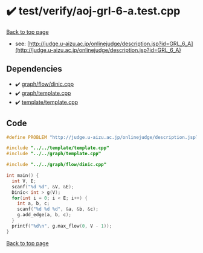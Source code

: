 <!-- mathjax config similar to math.stackexchange -->
<script type="text/javascript" async
  src="https://cdnjs.cloudflare.com/ajax/libs/mathjax/2.7.5/MathJax.js?config=TeX-MML-AM_CHTML">
</script>
<script type="text/x-mathjax-config">
  MathJax.Hub.Config({
    TeX: { equationNumbers: { autoNumber: "AMS" }},
    tex2jax: {
      inlineMath: [ ['$','$'] ],
      processEscapes: true
    },
    "HTML-CSS": { matchFontHeight: false },
    displayAlign: "left",
    displayIndent: "2em"
  });
</script>

<script type="text/javascript" src="https://cdnjs.cloudflare.com/ajax/libs/jquery/3.4.1/jquery.min.js"></script>
<script src="https://cdn.jsdelivr.net/npm/jquery-balloon-js@1.1.2/jquery.balloon.min.js" integrity="sha256-ZEYs9VrgAeNuPvs15E39OsyOJaIkXEEt10fzxJ20+2I=" crossorigin="anonymous"></script>
<script type="text/javascript" src="../../../assets/js/copy-button.js"></script>
<link rel="stylesheet" href="../../../assets/css/copy-button.css" />


# :heavy_check_mark: test/verify/aoj-grl-6-a.test.cpp


[Back to top page](../../../index.html)

* see: [http://judge.u-aizu.ac.jp/onlinejudge/description.jsp?id=GRL_6_A](http://judge.u-aizu.ac.jp/onlinejudge/description.jsp?id=GRL_6_A)


## Dependencies
* :heavy_check_mark: [graph/flow/dinic.cpp](../../../library/graph/flow/dinic.cpp.html)
* :heavy_check_mark: [graph/template.cpp](../../../library/graph/template.cpp.html)
* :heavy_check_mark: [template/template.cpp](../../../library/template/template.cpp.html)


## Code
```cpp
#define PROBLEM "http://judge.u-aizu.ac.jp/onlinejudge/description.jsp?id=GRL_6_A"

#include "../../template/template.cpp"
#include "../../graph/template.cpp"

#include "../../graph/flow/dinic.cpp"

int main() {
  int V, E;
  scanf("%d %d", &V, &E);
  Dinic< int > g(V);
  for(int i = 0; i < E; i++) {
    int a, b, c;
    scanf("%d %d %d", &a, &b, &c);
    g.add_edge(a, b, c);
  }
  printf("%d\n", g.max_flow(0, V - 1));
}

```

[Back to top page](../../../index.html)

